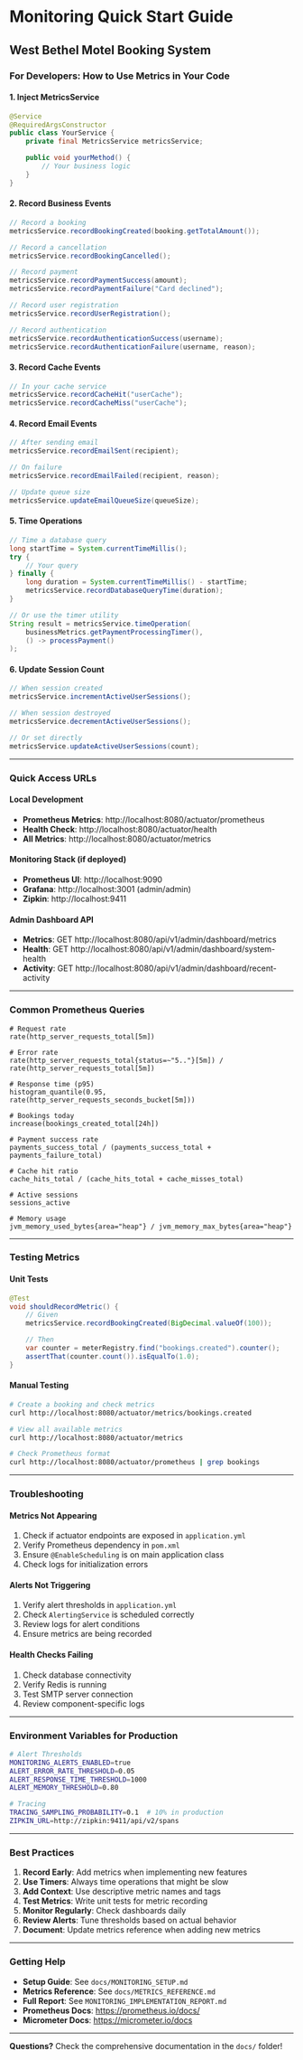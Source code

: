 # Monitoring Quick Start Guide
## West Bethel Motel Booking System

### For Developers: How to Use Metrics in Your Code

#### 1. Inject MetricsService

```java
@Service
@RequiredArgsConstructor
public class YourService {
    private final MetricsService metricsService;

    public void yourMethod() {
        // Your business logic
    }
}
```

#### 2. Record Business Events

```java
// Record a booking
metricsService.recordBookingCreated(booking.getTotalAmount());

// Record a cancellation
metricsService.recordBookingCancelled();

// Record payment
metricsService.recordPaymentSuccess(amount);
metricsService.recordPaymentFailure("Card declined");

// Record user registration
metricsService.recordUserRegistration();

// Record authentication
metricsService.recordAuthenticationSuccess(username);
metricsService.recordAuthenticationFailure(username, reason);
```

#### 3. Record Cache Events

```java
// In your cache service
metricsService.recordCacheHit("userCache");
metricsService.recordCacheMiss("userCache");
```

#### 4. Record Email Events

```java
// After sending email
metricsService.recordEmailSent(recipient);

// On failure
metricsService.recordEmailFailed(recipient, reason);

// Update queue size
metricsService.updateEmailQueueSize(queueSize);
```

#### 5. Time Operations

```java
// Time a database query
long startTime = System.currentTimeMillis();
try {
    // Your query
} finally {
    long duration = System.currentTimeMillis() - startTime;
    metricsService.recordDatabaseQueryTime(duration);
}

// Or use the timer utility
String result = metricsService.timeOperation(
    businessMetrics.getPaymentProcessingTimer(),
    () -> processPayment()
);
```

#### 6. Update Session Count

```java
// When session created
metricsService.incrementActiveUserSessions();

// When session destroyed
metricsService.decrementActiveUserSessions();

// Or set directly
metricsService.updateActiveUserSessions(count);
```

---

### Quick Access URLs

#### Local Development
- **Prometheus Metrics**: http://localhost:8080/actuator/prometheus
- **Health Check**: http://localhost:8080/actuator/health
- **All Metrics**: http://localhost:8080/actuator/metrics

#### Monitoring Stack (if deployed)
- **Prometheus UI**: http://localhost:9090
- **Grafana**: http://localhost:3001 (admin/admin)
- **Zipkin**: http://localhost:9411

#### Admin Dashboard API
- **Metrics**: GET http://localhost:8080/api/v1/admin/dashboard/metrics
- **Health**: GET http://localhost:8080/api/v1/admin/dashboard/system-health
- **Activity**: GET http://localhost:8080/api/v1/admin/dashboard/recent-activity

---

### Common Prometheus Queries

```promql
# Request rate
rate(http_server_requests_total[5m])

# Error rate
rate(http_server_requests_total{status=~"5.."}[5m]) / rate(http_server_requests_total[5m])

# Response time (p95)
histogram_quantile(0.95, rate(http_server_requests_seconds_bucket[5m]))

# Bookings today
increase(bookings_created_total[24h])

# Payment success rate
payments_success_total / (payments_success_total + payments_failure_total)

# Cache hit ratio
cache_hits_total / (cache_hits_total + cache_misses_total)

# Active sessions
sessions_active

# Memory usage
jvm_memory_used_bytes{area="heap"} / jvm_memory_max_bytes{area="heap"}
```

---

### Testing Metrics

#### Unit Tests
```java
@Test
void shouldRecordMetric() {
    // Given
    metricsService.recordBookingCreated(BigDecimal.valueOf(100));

    // Then
    var counter = meterRegistry.find("bookings.created").counter();
    assertThat(counter.count()).isEqualTo(1.0);
}
```

#### Manual Testing
```bash
# Create a booking and check metrics
curl http://localhost:8080/actuator/metrics/bookings.created

# View all available metrics
curl http://localhost:8080/actuator/metrics

# Check Prometheus format
curl http://localhost:8080/actuator/prometheus | grep bookings
```

---

### Troubleshooting

#### Metrics Not Appearing
1. Check if actuator endpoints are exposed in `application.yml`
2. Verify Prometheus dependency in `pom.xml`
3. Ensure `@EnableScheduling` is on main application class
4. Check logs for initialization errors

#### Alerts Not Triggering
1. Verify alert thresholds in `application.yml`
2. Check `AlertingService` is scheduled correctly
3. Review logs for alert conditions
4. Ensure metrics are being recorded

#### Health Checks Failing
1. Check database connectivity
2. Verify Redis is running
3. Test SMTP server connection
4. Review component-specific logs

---

### Environment Variables for Production

```bash
# Alert Thresholds
MONITORING_ALERTS_ENABLED=true
ALERT_ERROR_RATE_THRESHOLD=0.05
ALERT_RESPONSE_TIME_THRESHOLD=1000
ALERT_MEMORY_THRESHOLD=0.80

# Tracing
TRACING_SAMPLING_PROBABILITY=0.1  # 10% in production
ZIPKIN_URL=http://zipkin:9411/api/v2/spans
```

---

### Best Practices

1. **Record Early**: Add metrics when implementing new features
2. **Use Timers**: Always time operations that might be slow
3. **Add Context**: Use descriptive metric names and tags
4. **Test Metrics**: Write unit tests for metric recording
5. **Monitor Regularly**: Check dashboards daily
6. **Review Alerts**: Tune thresholds based on actual behavior
7. **Document**: Update metrics reference when adding new metrics

---

### Getting Help

- **Setup Guide**: See `docs/MONITORING_SETUP.md`
- **Metrics Reference**: See `docs/METRICS_REFERENCE.md`
- **Full Report**: See `MONITORING_IMPLEMENTATION_REPORT.md`
- **Prometheus Docs**: https://prometheus.io/docs/
- **Micrometer Docs**: https://micrometer.io/docs

---

**Questions?** Check the comprehensive documentation in the `docs/` folder!
